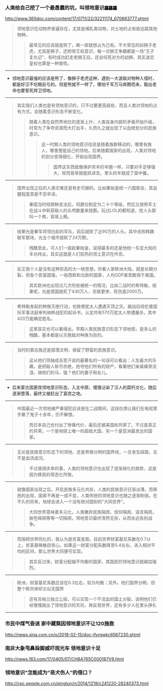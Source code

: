 ### 人类给自己挖了一个最愚蠢的坑，叫领地意识`龘龘龘`
http://www.360doc.com/content/17/0711/22/32211174_670663777.shtml
>领地意识在动物界普遍存在，尤其是哺乳类动物，对土地的占有欲远超其他物种。
>>最常见的应该就是狗了，飙一尿就想占为己有。不大常见的如狮子老虎，尤其是狮子，还附带王权意识，每一次狮王争霸都是一场“王子复仇记”，有时成功赶走老狮王后，还会咬死对方的幼狮，其实迷恋皇权也算是一种兽性。
---
- 领地意识最强的应该是熊了，像狮子老虎这种，遇到一大波敌对物种入侵时，都是好汉不吃眼前亏的。但是熊就不一样了，哪怕千军万马奔腾而来，豁出老命也要誓死捍卫领地。
---
>其实我们人类也是有领地意识的，只不过要更高级些，而且人类对领地的占有方式，会随着意识形态不断变化。
>>随着人类在自然界地位的逐渐上升，人类自身内部的矛盾开始升级，时常为了争夺资源而大打出手，久而久之就出现了以血统划分的民族意识。
>>>这一时期人类的领地意识往往是随着族群移动的，哪里有族人，哪里便是自己的领地。后来随着国家的出现，人类对领地的划分变得细化，开始出现国界。
>>>>国界这东西就像保护羔羊的羊圈一样，只要对手足够强大，轻而易举就能跃进去，里头的羊就成了盘中餐。
---
>国界出现之后的人类灾难还是有史可据的。比如秦始皇统一六国那会，其血腥程度真是不忍卒读。
>>秦国当时经商鞅变法后，将爵位制定为二十个等级，然后又按照军士在战斗中斩获敌人的头颅数量来授爵。玩过LOL的都知道，抢人头那叫一个爽，容易上瘾。
---
>结果光是秦军将领白起的军队，前后就砍了近90万的人头。其中击败韩魏联军那场，光五个城市就砍了24万颗。
>>残酷至此，可人们一提起秦始皇，说得最多的还是他统一东亚大陆的丰功伟业，其实这就是人们狂热的领土意识在作祟。
---
>反正我个人是没有这种崇高的大一统思想，你看人家欧洲大陆，就是长期分裂，但各个民富国强，一些西欧和北欧的国家，人均GDP甚至数倍于美国。
>>其实欧洲也出现过几次险些被统一的情况，比如二战时的希特勒，结果呢，光是德国就死了430万人，苏联更惨，死伤逾2000万。
---
>希特勒发起的种族灭绝行动，也致使犹太人遭遇灭顶之灾。据战后纽伦堡国际军事法庭审判纳粹战犯的起诉书，认定共有570万犹太人惨遭屠杀，其中420万能确定姓名。
>>这里其实也可以看得出，早期人类民族意识形态下领地观，是多么的残酷，基本都是以灭绝敌对种族为目的。
---
>当时的蒙古族还是部落文明，保留了野蛮的民族意识。
>>这从他们领袖成吉思汗说的最著名的一句话可以看出：人生最大的乐趣，是把敌人斩尽杀绝，抢夺他们所有的财产，看著他们亲属痛哭流泪，骑他们的马，强？他们的妻子和女儿。
---
- 后来蒙古国更改领地意识形态，入主中原，慢慢沾染了汉人的腐朽文化，随后逐渐堕落，最终又被赶出了富庶之地。
---
>中国最近一次领地被严重侵犯应该是在二战期间，这段仇恨让我们在电视里手撕了鬼子十余年，仍不解恨。
>>而日本自己也付出了惨痛代价，最后还被美国给共荣了。不过是真正的共荣，一个是地球上唯一的超级大国，另一个是亚洲最发达的国家。
---
>无论是民族意识形态下的领地，还是界限分明的国界线，一旦发生踩踏，无不是血流成河。
>>不过值得庆幸的事，人类的领地意识也出现了逐渐弱化的趋势，这是因为移民的常态化所致。
---
>就像国家出现之后，开启民族多元化共存，人类的民族意识日渐淡薄。而移民的出现，国家不再是一成不变，人类传统的领地意识也随之逐渐削弱。在不久的将来，地球会进入一个没有绝对国别的“大同世界”。
>>大同世界意味着多元化，人类撇弃民族隔阂，信仰隔阂、语言隔阂，肤色隔阂等等一切隔阂，领地意识最终荡然无存，从而永远告别战争。
---
>而阻碍世界同化的，我认为是贫富差距。目前世界财富基尼系数在0.7以上，贫富悬殊触目惊心。如果这一财富分配系数降至0.4左右，进入相对平均的区间，那么世界大同便可实现。
>>其实反过来，财富分配越不均衡的国家，其国民的领地意识就越加强烈。
---
>欧洲，财富基尼系数应该在0.3左右，较为均衡；另外，他们国界分明，但整个欧共体却又似无国界
>>还有苏格兰独立公投，可以实现一个不流血的国土分裂，说明他们已经慢慢跳出了领地意识的天坑，再反观世界，还有多少人在里头挣扎
---
### 市民中煤气昏迷 家中藏獒因领地意识不让120施救
http://news.sina.com.cn/o/2018-02-15/doc-ifyrqwkc6567230.shtml
### 南非大象甩鼻跺脚威吓观光车 领地意识十足
http://news.163.com/17/0405/07/CH8A765C000187V9.html
### 领地意识”怎能成为“恶犬伤人”的借口？
http://cpc.people.com.cn/pinglun/n/2014/1219/c241220-26240373.html
